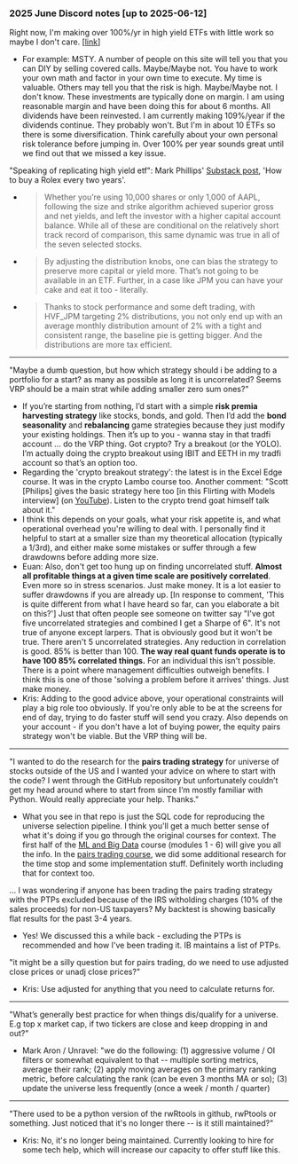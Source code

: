 ### 2025 June Discord notes [up to 2025-06-12]

Right now, I'm making over 100%/yr in high yield ETFs with little work so maybe I don't care. [[link](https://discord.com/channels/1368787013763072040/1368844123251015751/1377653456545779822)]
- For example: MSTY. A number of people on this site will tell you that you can DIY by selling covered calls.  Maybe/Maybe not. You have to work your own math and factor in your own time to execute.  My time is valuable. Others may tell you that the risk is high.  Maybe/Maybe not.  I don't know. These investments are typically done on margin.  I am using reasonable margin and have been doing this for about 6 months.  All dividends have been reinvested. I am currently making 109%/year if the dividends continue.  They probably won't.  But I'm in about 10 ETFs so there is some diversification. Think carefully about your own personal risk tolerance before jumping in.  Over 100% per year sounds great until we find out that we missed a key issue.

"Speaking of replicating high yield etf": Mark Phillips' [Substack post](https://thetill.substack.com/p/how-to-buy-a-rolex-every-two-years), 'How to buy a Rolex every two years'.
- > Whether you’re using 10,000 shares or only 1,000 of AAPL, following the size and strike algorithm achieved superior gross and net yields, and left the investor with a higher capital account balance. While all of these are conditional on the relatively short track record of comparison, this same dynamic was true in all of the seven selected stocks.
- > By adjusting the distribution knobs, one can bias the strategy to preserve more capital or yield more. That’s not going to be available in an ETF. Further, in a case like JPM you can have your cake and eat it too - literally.
- > Thanks to stock performance and some deft trading, with HVF_JPM targeting 2% distributions, you not only end up with an average monthly distribution amount of 2% with a tight and consistent range, the baseline pie is getting bigger. And the distributions are more tax efficient.

---

"Maybe a dumb question, but how which  strategy should i be adding to a portfolio for a start? as many as possible as long it is uncorrelated? Seems VRP should be a main strat while adding smaller zero sum ones?"
- If you’re starting from nothing, I’d start with a simple **risk premia harvesting strategy** like stocks, bonds, and gold. Then I’d add the **bond seasonality** and **rebalancing** game strategies because they just modify your existing holdings. Then it’s up to you - wanna stay in that tradfi account ... do the VRP thing. Got crypto? Try a breakout (or the YOLO). I’m actually doing the crypto breakout using IBIT and EETH in my tradfi account so that’s an option too.
- Regarding the 'crypto breakout strategy': the latest is in the Excel Edge course. It was in the crypto Lambo course too. Another comment: "Scott [Philips] gives the basic strategy here too [in this Flirting with Models interview] (on [YouTube](youtube.com/watch?si=1GI7rmCv8Pgm1lnz&v=I4n3KX4zYPA&feature=youtu.be)). Listen to the crypto trend goat himself talk about it."
- I think this depends on your goals, what your risk appetite is, and what operational overhead you're willing to deal with. I personally find it helpful to start at a smaller size than my theoretical allocation (typically a 1/3rd), and either make some mistakes or suffer through a few drawdowns before adding more size.
- Euan: Also, don't get too hung up on finding uncorrelated stuff. **Almost all profitable things at a given time scale are positively correlated**. Even more so in stress scenarios. Just make money. It is a lot easier to suffer drawdowns if you are already up. [In response to comment, 'This is quite different from what I have heard so far, can you elaborate a bit on this?'] Just that often people see someone on twitter say "I've got five uncorrelated strategies and combined I get a Sharpe of 6". It's not true of anyone except larpers. That is obviously good but it won't be true. There aren't 5 uncorrelated strategies. Any reduction in correlation is good. 85% is better than 100. **The way real quant funds operate is to have 100 85% correlated things.** For an individual this isn't possible. There is a point where management difficulties outweigh benefits. I think this is one of those 'solving a problem before it arrives' things. Just make money.
- Kris: Adding to the good advice above, your operational constraints will play a big role too obviously. If you're only able to be at the screens for end of day, trying to do faster stuff will send you crazy. Also depends on your account - if you don't have a lot of buying power, the equity pairs strategy won't be viable. But the VRP thing will be.

---

"I wanted to do the research for the **pairs trading strategy** for universe of stocks outside of the US and I wanted your advice on where to start with the code? I went through the GitHub repository but unfortunately couldn’t get my head around where to start from since I’m mostly familiar with Python. Would really appreciate your help. Thanks."
- What you see in that repo is just the SQL code for reproducing the universe selection pipeline. I think you'll get a much better sense of what it's doing if you go through the original courses for context. The first half of the [ML and Big Data](https://robotwealth.com/courses/machine-learning-bootcamp/) course (modules 1 - 6) will give you all the info. In the [pairs trading course](https://robotwealth.com/courses/rw-pro-alpha-pairs-trading-bootcamp/), we did some additional research for the time stop and some implementation stuff. Definitely worth including that for context too.

... I was wondering if anyone has been trading the pairs trading strategy with the PTPs excluded because of the IRS witholding charges (10% of the sales proceeds) for non-US taxpayers? My backtest is showing basically flat results for the past 3-4 years.
- Yes! We discussed this a while back - excluding the PTPs is recommended and how I've been trading it. IB maintains a list of PTPs.

"it might be a silly question but for pairs trading, do we need to use adjusted close prices or unadj close prices?"
- Kris: Use adjusted for anything that you need to calculate returns for.

---

"What’s generally best practice for when things dis/qualify for a universe. E.g top x market cap, if two tickers are close and keep dropping in and out?"
- Mark Aron / Unravel: "we do the following: (1) aggressive volume / OI filters or somewhat equivalent to that -- multiple sorting metrics, average their rank; (2) apply moving averages on the primary ranking metric, before calculating the rank (can be even 3 months MA or so); (3) update the universe less frequently (once a week / month / quarter)

---

"There used to be a python version of the rwRtools in github, rwPtools or something. Just noticed that it's no longer there -- is it still maintained?"
- Kris: No, it's no longer being maintained. Currently looking to hire for some tech help, which will increase our capacity to offer stuff like this.
